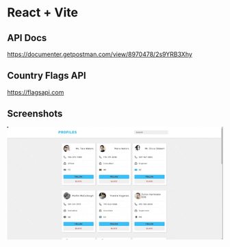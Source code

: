 # React + Vite

## API Docs
https://documenter.getpostman.com/view/8970478/2s9YRB3Xhy

## Country Flags API
https://flagsapi.com


## Screenshots

![](./screencapture.gif)
